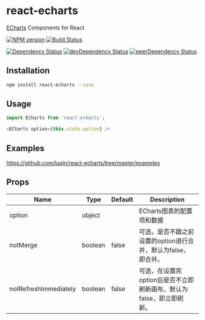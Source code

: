 # react-echarts
[ECharts](https://github.com/ecomfe/echarts) Components for React

[![NPM version][npm-badge]][npm] [![Build Status][travis-ci-image]][travis-ci-url]

[![Dependency Status][deps-badge]][deps]
[![devDependency Status][dev-deps-badge]][dev-deps]
[![peerDependency Status][peer-deps-badge]][peer-deps]

## Installation

```sh
npm install react-echarts --save
```

## Usage

```js
import ECharts from 'react-echarts';

<ECharts option={this.state.option} />
```

## Examples

https://github.com/luqin/react-echarts/tree/master/examples

## Props

Name|Type|Default|Description
---|---|---|---
option|object||ECharts图表的配置项和数据
notMerge|boolean|false|可选，是否不跟之前设置的option进行合并，默认为false，即合并。
notRefreshImmediately|boolean|false|可选，在设置完option后是否不立即刷新画布，默认为false，即立即刷新。

[npm-badge]: http://badge.fury.io/js/react-echarts.svg
[npm]: https://www.npmjs.com/package/react-echarts

[deps-badge]: https://david-dm.org/luqin/react-echarts.svg
[deps]: https://david-dm.org/luqin/react-echarts

[dev-deps-badge]: https://david-dm.org/luqin/react-echarts/dev-status.svg
[dev-deps]: https://david-dm.org/luqin/react-echarts#info=devDependencies

[peer-deps-badge]: https://david-dm.org/luqin/react-echarts/peer-status.svg
[peer-deps]: https://david-dm.org/luqin/react-echarts#info=peerDependencies 

[travis-ci-image]: https://travis-ci.org/luqin/react-echarts.svg
[travis-ci-url]: https://travis-ci.org/luqin/react-echarts
